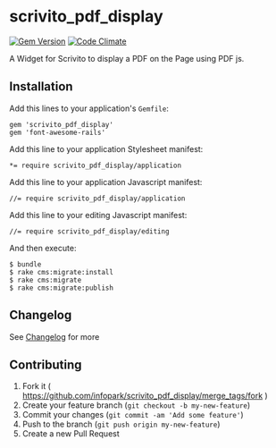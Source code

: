 scrivito_pdf_display
===================

[![Gem Version](https://badge.fury.io/rb/scrivito_pdf_display.svg)](http://badge.fury.io/rb/scrivito_pdf_display)
[![Code Climate](https://codeclimate.com/github/gertimon/scrivito_pdf_display.png)](https://codeclimate.com/github/gertimon/scrivito_pdf_display)

A Widget for Scrivito to display a PDF on the Page using PDF js.

## Installation

Add this lines to your application's `Gemfile`:

    gem 'scrivito_pdf_display'
    gem 'font-awesome-rails'

Add this line to your application Stylesheet manifest:

    *= require scrivito_pdf_display/application

Add this line to your application Javascript manifest:

    //= require scrivito_pdf_display/application

Add this line to your editing Javascript manifest:

    //= require scrivito_pdf_display/editing

And then execute:

    $ bundle
    $ rake cms:migrate:install
    $ rake cms:migrate
    $ rake cms:migrate:publish

## Changelog
See [Changelog](https://github.com/gertimon/scrivito_pdf_display/blob/master/CHANGELOG.md) for more

## Contributing

1. Fork it ( https://github.com/infopark/scrivito_pdf_display/merge_tags/fork )
2. Create your feature branch (`git checkout -b my-new-feature`)
3. Commit your changes (`git commit -am 'Add some feature'`)
4. Push to the branch (`git push origin my-new-feature`)
5. Create a new Pull Request